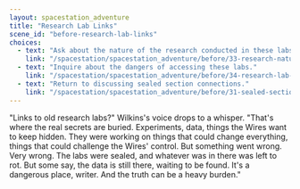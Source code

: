 ```yaml
---
layout: spacestation_adventure
title: "Research Lab Links"
scene_id: "before-research-lab-links"
choices:
  - text: "Ask about the nature of the research conducted in these labs."
    link: "/spacestation/spacestation_adventure/before/33-research-nature/"
  - text: "Inquire about the dangers of accessing these labs."
    link: "/spacestation/spacestation_adventure/before/34-research-lab-dangers/"
  - text: "Return to discussing sealed section connections."
    link: "/spacestation/spacestation_adventure/before/31-sealed-section-connections/"
---
```


"Links to old research labs?" Wilkins's voice drops to a whisper. "That's where the real secrets are buried. Experiments, data, things the Wires want to keep hidden. They were working on things that could change everything, things that could challenge the Wires' control. But something went wrong. Very wrong. The labs were sealed, and whatever was in there was left to rot. But some say, the data is still there, waiting to be found. It's a dangerous place, writer. And the truth can be a heavy burden."

